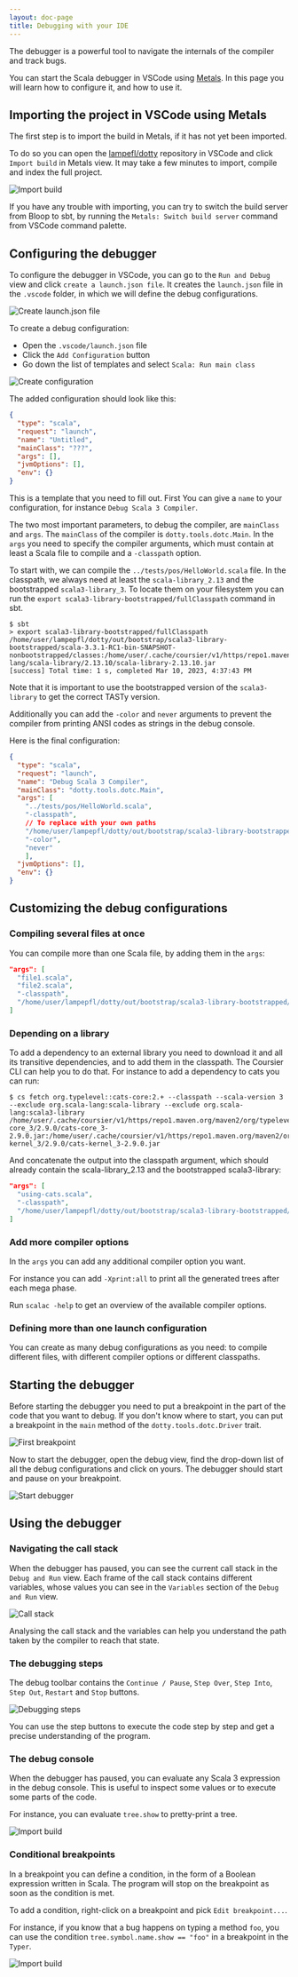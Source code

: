 ```yaml
---
layout: doc-page
title: Debugging with your IDE
---
```


The debugger is a powerful tool to navigate the internals of the compiler and track bugs.

You can start the Scala debugger in VSCode using [Metals](https://scalameta.org/metals/).
In this page you will learn how to configure it, and how to use it.

## Importing the project in VSCode using Metals

The first step is to import the build in Metals, if it has not yet been imported.

To do so you can open the [lampefl/dotty][lampepfl/dotty] repository in VSCode and click `Import build` in Metals view.
It may take a few minutes to import, compile and index the full project.

![Import build](/images/contribution/import-build.jpg)

If you have any trouble with importing, you can try to switch the build server from Bloop to sbt,
by running the `Metals: Switch build server` command from VSCode command palette.

## Configuring the debugger

To configure the debugger in VSCode, you can go to the `Run and Debug` view and click `create a launch.json file`.
It creates the `launch.json` file in the `.vscode` folder, in which we will define the debug configurations.

![Create launch.json file](/images/contribution/launch-config-file.jpg)

To create a debug configuration:
- Open the `.vscode/launch.json` file
- Click the `Add Configuration` button
- Go down the list of templates and select `Scala: Run main class`

![Create configuration](/images/contribution/create-config.jpg)

The added configuration should look like this:
```json
{
  "type": "scala",
  "request": "launch",
  "name": "Untitled",
  "mainClass": "???",
  "args": [],
  "jvmOptions": [],
  "env": {}
}
```

This is a template that you need to fill out.
First You can give a `name` to your configuration, for instance `Debug Scala 3 Compiler`.

The two most important parameters, to debug the compiler, are `mainClass` and `args`.
The `mainClass` of the compiler is `dotty.tools.dotc.Main`.
In the `args` you need to specify the compiler arguments, which must contain at least a Scala file to compile and a `-classpath` option.

To start with, we can compile the `../tests/pos/HelloWorld.scala` file.
In the classpath, we always need at least the `scala-library_2.13` and the bootstrapped `scala3-library_3`.
To locate them on your filesystem you can run the `export scala3-library-bootstrapped/fullClasspath` command in sbt.

```
$ sbt
> export scala3-library-bootstrapped/fullClasspath
/home/user/lampepfl/dotty/out/bootstrap/scala3-library-bootstrapped/scala-3.3.1-RC1-bin-SNAPSHOT-nonbootstrapped/classes:/home/user/.cache/coursier/v1/https/repo1.maven.org/maven2/org/scala-lang/scala-library/2.13.10/scala-library-2.13.10.jar
[success] Total time: 1 s, completed Mar 10, 2023, 4:37:43 PM
```

Note that it is important to use the bootstrapped version of the `scala3-library` to get the correct TASTy version.

Additionally you can add the `-color` and `never` arguments to prevent the compiler from printing ANSI codes as strings in the debug console.

Here is the final configuration:
```json
{
  "type": "scala",
  "request": "launch",
  "name": "Debug Scala 3 Compiler",
  "mainClass": "dotty.tools.dotc.Main",
  "args": [
    "../tests/pos/HelloWorld.scala",
    "-classpath",
    // To replace with your own paths
    "/home/user/lampepfl/dotty/out/bootstrap/scala3-library-bootstrapped/scala-3.3.1-RC1-bin-SNAPSHOT-nonbootstrapped/classes:/home/user/.cache/coursier/v1/https/repo1.maven.org/maven2/org/scala-lang/scala-library/2.13.10/scala-library-2.13.10.jar",
    "-color",
    "never"
    ],
  "jvmOptions": [],
  "env": {}
}
```

## Customizing the debug configurations

### Compiling several files at once

You can compile more than one Scala file, by adding them in the `args`:
```json
"args": [
  "file1.scala",
  "file2.scala",
  "-classpath",
  "/home/user/lampepfl/dotty/out/bootstrap/scala3-library-bootstrapped/scala-3.3.1-RC1-bin-SNAPSHOT-nonbootstrapped/classes:/home/user/.cache/coursier/v1/https/repo1.maven.org/maven2/org/scala-lang/scala-library/2.13.10/scala-library-2.13.10.jar"
]
```

### Depending on a library

To add a dependency to an external library you need to download it and all its transitive dependencies, and to add them in the classpath.
The Coursier CLI can help you to do that.
For instance to add a dependency to cats you can run:
```
$ cs fetch org.typelevel::cats-core:2.+ --classpath --scala-version 3 --exclude org.scala-lang:scala-library --exclude org.scala-lang:scala3-library
/home/user/.cache/coursier/v1/https/repo1.maven.org/maven2/org/typelevel/cats-core_3/2.9.0/cats-core_3-2.9.0.jar:/home/user/.cache/coursier/v1/https/repo1.maven.org/maven2/org/typelevel/cats-kernel_3/2.9.0/cats-kernel_3-2.9.0.jar
```

And concatenate the output into the classpath argument, which should already contain the scala-library_2.13 and the bootstrapped scala3-library:

```json
"args": [
  "using-cats.scala",
  "-classpath",
  "/home/user/lampepfl/dotty/out/bootstrap/scala3-library-bootstrapped/scala-3.3.1-RC1-bin-SNAPSHOT-nonbootstrapped/classes:/home/user/.cache/coursier/v1/https/repo1.maven.org/maven2/org/scala-lang/scala-library/2.13.10/scala-library-2.13.10.jar:/home/user/.cache/coursier/v1/https/repo1.maven.org/maven2/org/typelevel/cats-core_3/2.9.0/cats-core_3-2.9.0.jar:/home/user/.cache/coursier/v1/https/repo1.maven.org/maven2/org/typelevel/cats-kernel_3/2.9.0/cats-kernel_3-2.9.0.jar"
]
```

### Add more compiler options

In the `args` you can add any additional compiler option you want.

For instance you can add `-Xprint:all` to print all the generated trees after each mega phase.

Run `scalac -help` to get an overview of the available compiler options.

### Defining more than one launch configuration

You can create as many debug configurations as you need: to compile different files, with different compiler options or different classpaths.

## Starting the debugger

Before starting the debugger you need to put a breakpoint in the part of the code that you want to debug.
If you don't know where to start, you can put a breakpoint in the `main` method of the `dotty.tools.dotc.Driver` trait.

![First breakpoint](/images/contribution/breakpoint.jpg)

Now to start the debugger, open the debug view, find the drop-down list of all the debug configurations and click on yours.
The debugger should start and pause on your breakpoint.

![Start debugger](/images/contribution/start-debugger.jpg)

## Using the debugger

### Navigating the call stack

When the debugger has paused, you can see the current call stack in the `Debug and Run` view.
Each frame of the call stack contains different variables, whose values you can see in the `Variables` section of the `Debug and Run` view.

![Call stack](/images/contribution/call-stack.jpg)

Analysing the call stack and the variables can help you understand the path taken by the compiler to reach that state.

### The debugging steps

The debug toolbar contains the `Continue / Pause`, `Step Over`, `Step Into`, `Step Out`, `Restart` and `Stop` buttons.

![Debugging steps](/images/contribution/toolbar.jpg)

You can use the step buttons to execute the code step by step and get a precise understanding of the program.

### The debug console

When the debugger has paused, you can evaluate any Scala 3 expression in the debug console.
This is useful to inspect some values or to execute some parts of the code.

For instance, you can evaluate `tree.show` to pretty-print a tree.

![Import build](/images/contribution/debug-console.jpg)

### Conditional breakpoints

In a breakpoint you can define a condition, in the form of a Boolean expression written in Scala.
The program will stop on the breakpoint as soon as the condition is met.

To add a condition, right-click on a breakpoint and pick `Edit breakpoint...`.

For instance, if you know that a bug happens on typing a method `foo`, you can use the condition `tree.symbol.name.show == "foo"` in a breakpoint in the `Typer`.

![Import build](/images/contribution/conditional-breakpoint.jpg)

[lampepfl/dotty]: https://github.com/lampepfl/dotty
